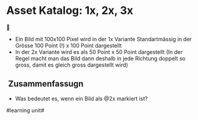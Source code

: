# Asset Katalog: 1x, 2x, 3x
👾
- Ein Bild mit 100x100 Pixel wird in der 1x Variante Standartmässig in der Grösse 100 Point (!) x 100 Point dargestellt
- In der 2x Variante wird es als 50 Point x 50 Point dargestellt (In der Regel macht man das Bild dann deshalb in jede Richtung doppelt so gross, damit es gleich gross dargestellt wird)

##  Zusammenfassugn
- Was bedeutet es, wenn ein Bild als @2x markiert ist?


#learning unit#